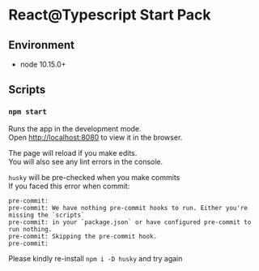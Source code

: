 # React@Typescript Start Pack

## Environment

- node 10.15.0+

## Scripts

### `npm start`

Runs the app in the development mode.<br>
Open [http://localhost:8080](http://localhost:8080) to view it in the browser.

The page will reload if you make edits.<br>
You will also see any lint errors in the console.

`husky` will be pre-checked when you make commits<br>
If you faced this error when commit:<br>

```
pre-commit:
pre-commit: We have nothing pre-commit hooks to run. Either you're missing the `scripts`
pre-commit: in your `package.json` or have configured pre-commit to run nothing.
pre-commit: Skipping the pre-commit hook.
pre-commit:
```

Please kindly re-install `npm i -D husky` and try again
